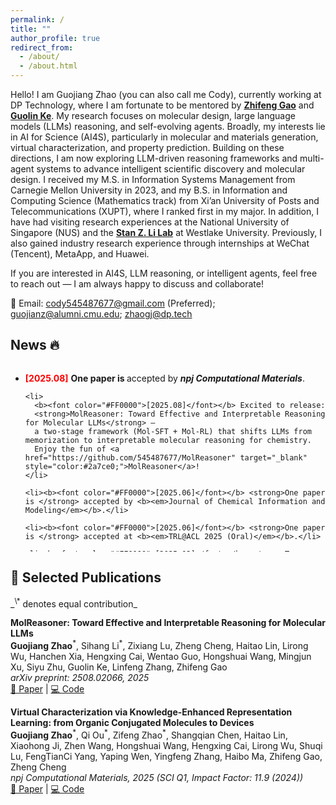 ```yaml
---
permalink: /
title: ""
author_profile: true
redirect_from:
  - /about/
  - /about.html
---
```


Hello! I am Guojiang Zhao (you can also call me Cody), currently working at DP Technology, where I am fortunate to be mentored by [**Zhifeng Gao**](https://scholar.google.com/citations?user=uBo3SJcAAAAJ&hl=en) and [**Guolin Ke**](https://scholar.google.com/citations?user=M2qJgtoAAAAJ&hl=en). My research focuses on molecular design, large language models (LLMs) reasoning, and self-evolving agents. Broadly, my interests lie in AI for Science (AI4S), particularly in molecular and materials generation, virtual characterization, and property prediction. Building on these directions, I am now exploring LLM-driven reasoning frameworks and multi-agent systems to advance intelligent scientific discovery and molecular design. I received my M.S. in Information Systems Management from Carnegie Mellon University in 2023, and my B.S. in Information and Computing Science (Mathematics track) from Xi’an University of Posts and Telecommunications (XUPT), where I ranked first in my major. In addition, I have had visiting research experiences at the National University of Singapore (NUS) and the [**Stan Z. Li Lab**](https://en.westlake.edu.cn/faculty/stan-zq-li.html) at Westlake University. Previously, I also gained industry research experience through internships at WeChat (Tencent), MetaApp, and Huawei.

If you are interested in AI4S, LLM reasoning, or intelligent agents, feel free to reach out — I am always happy to discuss and collaborate!

📧 Email: cody545487677@gmail.com (Preferred); guojianz@alumni.cmu.edu; zhaogj@dp.tech

<h2 id="News">News 🔥</h2>
<div style="height:300px; overflow-y:auto;">
  <ul>
    <li><b><font color="#FF0000">[2025.08]</font></b> <strong>One paper is </strong> accepted by <b><em>npj Computational Materials</em></b>.</li>

    <li>
      <b><font color="#FF0000">[2025.08]</font></b> Excited to release:
      <strong>MolReasoner: Toward Effective and Interpretable Reasoning for Molecular LLMs</strong> —
      a two-stage framework (Mol-SFT + Mol-RL) that shifts LLMs from memorization to interpretable molecular reasoning for chemistry.
      Enjoy the fun of <a href="https://github.com/545487677/MolReasoner" target="_blank" style="color:#2a7ce0;">MolReasoner</a>!
    </li>

    <li><b><font color="#FF0000">[2025.06]</font></b> <strong>One paper is </strong> accepted by <b><em>Journal of Chemical Information and Modeling</em></b>.</li>

    <li><b><font color="#FF0000">[2025.06]</font></b> <strong>One paper is </strong> accepted at <b><em>TRL@ACL 2025 (Oral)</em></b>.</li>

    <li><b><font color="#FF0000">[2025.02]</font></b> <strong>Two papers are</strong> accepted by <b><em>ICLR 2025 (1 Spotlight)</em></b>.</li>

    <li><b><font color="#FF0000">[2024.09]</font></b> <strong>One paper is</strong> accepted by <b><em>TNNLS</em></b>.</li>

    <li><b><font color="#FF0000">[2024.03]</font></b> <strong>One paper is</strong> accepted by <b><em>TKDE</em></b>.</li>

    <li><b><font color="#FF0000">[2022.08]</font></b> <strong>One paper is</strong> accepted by <b><em>TMLR</em></b>.</li>

    <li><b><font color="#FF0000">[2022.02]</font></b> <strong>One paper is</strong> accepted by <b><em>TNNLS</em></b>.</li>

  </ul>
</div>

<h2 id="Selected Publications">📝 Selected Publications</h2>
_<sup>\*</sup> denotes equal contribution_


**MolReasoner: Toward Effective and Interpretable Reasoning for Molecular LLMs**  
**Guojiang Zhao**<sup>\*</sup>, Sihang Li<sup>\*</sup>, Zixiang Lu, Zheng Cheng, Haitao Lin, Lirong Wu, Hanchen Xia, Hengxing Cai, Wentao Guo, Hongshuai Wang, Mingjun Xu, Siyu Zhu, Guolin Ke, Linfeng Zhang, Zhifeng Gao  
_arXiv preprint: 2508.02066, 2025_  
[📄 Paper](https://arxiv.org/pdf/2508.02066) | [💻 Code](https://github.com/545487677/MolReasoner)


**Virtual Characterization via Knowledge-Enhanced Representation Learning: from Organic Conjugated Molecules to Devices**  
**Guojiang Zhao**<sup>\*</sup>, Qi Ou<sup>\*</sup>, Zifeng Zhao<sup>\*</sup>, Shangqian Chen, Haitao Lin, Xiaohong Ji, Zhen Wang, Hongshuai Wang, Hengxing Cai, Lirong Wu, Shuqi Lu, FengTianCi Yang, Yaping Wen, Yingfeng Zhang, Haibo Ma, Zhifeng Gao, Zheng Cheng  
_npj Computational Materials, 2025 (SCI Q1, Impact Factor: 11.9 (2024))_  
[📄 Paper](https://chemrxiv.org/engage/api-gateway/chemrxiv/assets/orp/resource/item/67ffb41a50018ac7c5a45d5b/original/virtual-characterization-via-knowledge-enhanced-representation-learning-from-organic-conjugated-molecules-to-devices.pdf) | [💻 Code](https://github.com/545487677/OCNet)
